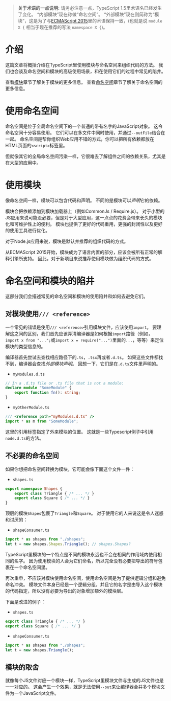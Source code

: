 > **关于术语的一点说明:**
请务必注意一点，TypeScript 1.5里术语名已经发生了变化。
“内部模块”现在称做“命名空间”。
“外部模块”现在则简称为“模块”，这是为了与[ECMAScript 2015](http://www.ecma-international.org/ecma-262/6.0/)里的术语保持一致，(也就是说 `module X {` 相当于现在推荐的写法 `namespace X {`)。

# 介绍

这篇文章将概括介绍在TypeScript里使用模块与命名空间来组织代码的方法。
我们也会谈及命名空间和模块的高级使用场景，和在使用它们的过程中常见的陷井。

查看[模块](./Modules.md)章节了解关于模块的更多信息。
查看[命名空间](./Namespaces.md)章节了解关于命名空间的更多信息。


# 使用命名空间

命名空间是位于全局命名空间下的一个普通的带有名字的JavaScript对象。
这令命名空间十分容易使用。
它们可以在多文件中同时使用，并通过`--outFile`结合在一起。
命名空间是帮你组织Web应用不错的方式，你可以把所有依赖都放在HTML页面的`<script>`标签里。

但就像其它的全局命名空间污染一样，它很难去了解组件之间的依赖关系，尤其是在大型的应用中。

# 使用模块

像命名空间一样，模块可以包含代码和声明。
不同的是模块可以*声明*它的依赖。

模块会把依赖添加到模块加载器上（例如CommonJs / Require.js）。
对于小型的JS应用来说可能没必要，但是对于大型应用，这一点点的花费会带来长久的模块化和可维护性上的便利。
模块也提供了更好的代码重用，更强的封闭性以及更好的使用工具进行优化。

对于Node.js应用来说，模块是默认并推荐的组织代码的方式。

从ECMAScript 2015开始，模块成为了语言内置的部分，应该会被所有正常的解释引擎所支持。
因此，对于新项目来说推荐使用模块做为组织代码的方式。

# 命名空间和模块的陷井

这部分我们会描述常见的命名空间和模块的使用陷井和如何去避免它们。

## 对模块使用`/// <reference>`

一个常见的错误是使用`/// <reference>`引用模块文件，应该使用`import`。
要理解这之间的区别，我们首先应该弄清编译器是如何根据`import`路径（例如，`import x from "...";`或`import x = require("...")`里面的`...`，等等）来定位模块的类型信息的。

编译器首先尝试去查找相应路径下的`.ts`，`.tsx`再或者`.d.ts`。
如果这些文件都找不到，编译器会查找*外部模块声明*。
回想一下，它们是在`.d.ts`文件里声明的。

* `myModules.d.ts`

```ts
// In a .d.ts file or .ts file that is not a module:
declare module "SomeModule" {
    export function fn(): string;
}
```

* `myOtherModule.ts`

```ts
/// <reference path="myModules.d.ts" />
import * as m from "SomeModule";
```

这里的引用标签指定了外来模块的位置。
这就是一些Typescript例子中引用`node.d.ts`的方法。

## 不必要的命名空间

如果你想把命名空间转换为模块，它可能会像下面这个文件一件：

* `shapes.ts`

```ts
export namespace Shapes {
    export class Triangle { /* ... */ }
    export class Square { /* ... */ }
}
```

顶层的模块`Shapes`包裹了`Triangle`和`Square`。
对于使用它的人来说这是令人迷惑和讨厌的：

* `shapeConsumer.ts`

```ts
import * as shapes from "./shapes";
let t = new shapes.Shapes.Triangle(); // shapes.Shapes?
```

TypeScript里模块的一个特点是不同的模块永远也不会在相同的作用域内使用相同的名字。
因为使用模块的人会为它们命名，所以完全没有必要把导出的符号包裹在一个命名空间里。

再次重申，不应该对模块使用命名空间，使用命名空间是为了提供逻辑分组和避免命名冲突。
模块文件本身已经是一个逻辑分组，并且它的名字是由导入这个模块的代码指定，所以没有必要为导出的对象增加额外的模块层。

下面是改进的例子：

* `shapes.ts`

```ts
export class Triangle { /* ... */ }
export class Square { /* ... */ }
```

* `shapeConsumer.ts`

```ts
import * as shapes from "./shapes";
let t = new shapes.Triangle();
```

## 模块的取舍

就像每个JS文件对应一个模块一样，TypeScript里模块文件与生成的JS文件也是一一对应的。
这会产生一个效果，就是无法使用`--out`来让编译器合并多个模块文件为一个JavaScript文件。